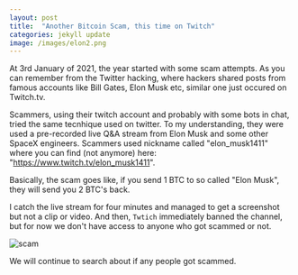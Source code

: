 ```yaml
---
layout: post
title:  "Another Bitcoin Scam, this time on Twitch"
categories: jekyll update
image: /images/elon2.png
---
```


At 3rd January of 2021, the year started with some scam attempts.
As you can remember from the Twitter hacking, where hackers shared posts from famous accounts like Bill Gates, Elon Musk etc, similar one just occured on Twitch.tv.

Scammers, using their twitch account and probably with some bots in chat, tried the same tecnhique used on twitter.
To my understanding, they were used a pre-recorded live Q&A stream from Elon Musk and some other SpaceX engineers.
Scammers used nickname called "elon_musk1411" where you can find (not anymore) here: "https://www.twitch.tv/elon_musk1411".


Basically, the scam goes like, if you send 1 BTC to so called "Elon Musk", they will send you 2 BTC's back.

I catch the live stream for four minutes and managed to get a screenshot but not a clip or video.
And then, `Twtich` immediately banned the channel, but for now we don't have access to anyone who got scammed or not.

![scam]({{site.baseurl}}/images/elonscampng.png)

We will continue to search about if any people got scammed.


